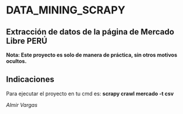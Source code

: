 # DATA_MINING_SCRAPY

## Extracción de datos de la página de Mercado Libre PERÚ

**Nota: Este proyecto es solo de manera de práctica, sin otros motivos ocultos.**

## Indicaciones

Para ejecutar el proyecto en tu cmd es: **scrapy crawl mercado -t csv**

*Almir Vargas*

